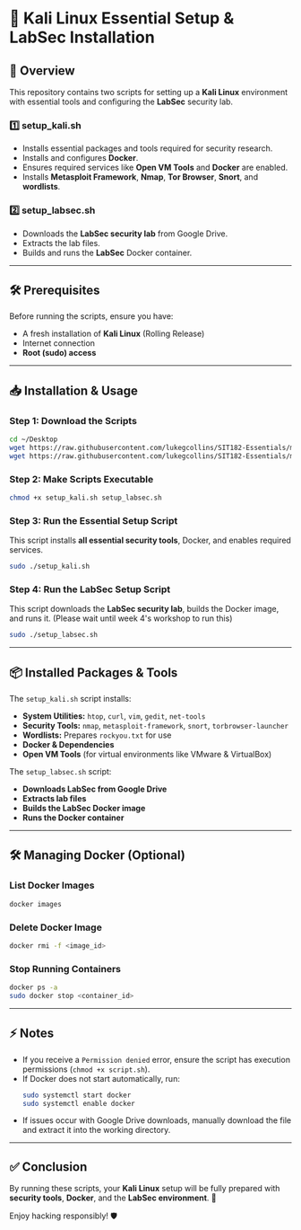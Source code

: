# 🚀 Kali Linux Essential Setup & LabSec Installation

## 📌 Overview
This repository contains two scripts for setting up a **Kali Linux** environment with essential tools and configuring the **LabSec** security lab.

### **1️⃣ setup_kali.sh**
- Installs essential packages and tools required for security research.
- Installs and configures **Docker**.
- Ensures required services like **Open VM Tools** and **Docker** are enabled.
- Installs **Metasploit Framework**, **Nmap**, **Tor Browser**, **Snort**, and **wordlists**.

### **2️⃣ setup_labsec.sh**
- Downloads the **LabSec security lab** from Google Drive.
- Extracts the lab files.
- Builds and runs the **LabSec** Docker container.

---

## 🛠️ Prerequisites
Before running the scripts, ensure you have:
- A fresh installation of **Kali Linux** (Rolling Release)
- Internet connection
- **Root (sudo) access**

---

## 📥 Installation & Usage

### **Step 1: Download the Scripts**
```bash
cd ~/Desktop
wget https://raw.githubusercontent.com/lukegcollins/SIT182-Essentials/main/setup_kali.sh
wget https://raw.githubusercontent.com/lukegcollins/SIT182-Essentials/main/setup_labsec.sh
```

### **Step 2: Make Scripts Executable**
```bash
chmod +x setup_kali.sh setup_labsec.sh
```

### **Step 3: Run the Essential Setup Script**
This script installs **all essential security tools**, Docker, and enables required services.
```bash
sudo ./setup_kali.sh
```

### **Step 4: Run the LabSec Setup Script**
This script downloads the **LabSec security lab**, builds the Docker image, and runs it. (Please wait until week 4's workshop to run this)
```bash
sudo ./setup_labsec.sh
```

---

## 📦 Installed Packages & Tools
The `setup_kali.sh` script installs:
- **System Utilities:** `htop`, `curl`, `vim`, `gedit`, `net-tools`
- **Security Tools:** `nmap`, `metasploit-framework`, `snort`, `torbrowser-launcher`
- **Wordlists:** Prepares `rockyou.txt` for use
- **Docker & Dependencies**
- **Open VM Tools** (for virtual environments like VMware & VirtualBox)

The `setup_labsec.sh` script:
- **Downloads LabSec from Google Drive**
- **Extracts lab files**
- **Builds the LabSec Docker image**
- **Runs the Docker container**

---

## 🛠️ Managing Docker (Optional)
### **List Docker Images**
```bash
docker images
```
### **Delete Docker Image**
```bash
docker rmi -f <image_id>
```
### **Stop Running Containers**
```bash
docker ps -a
sudo docker stop <container_id>
```

---

## ⚡ Notes
- If you receive a `Permission denied` error, ensure the script has execution permissions (`chmod +x script.sh`).
- If Docker does not start automatically, run:
  ```bash
  sudo systemctl start docker
  sudo systemctl enable docker
  ```
- If issues occur with Google Drive downloads, manually download the file and extract it into the working directory.

---

## ✅ Conclusion
By running these scripts, your **Kali Linux** setup will be fully prepared with **security tools**, **Docker**, and the **LabSec environment**. 🚀

Enjoy hacking responsibly! 🛡️

